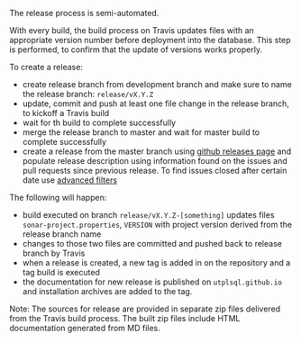 The release process is semi-automated.

With every build, the build process on Travis updates files with an appropriate version number before deployment into the database.
This step is performed, to confirm that the update of versions works properly.

To create a release:
   - create release branch from development branch and make sure to name the release branch: `release/vX.Y.Z`
   - update, commit and push at least one file change in the release branch, to kickoff a Travis build
   - wait for th build to complete successfully
   - merge the release branch to master and wait for master build to complete successfully
   - create a release from the master branch using [github releases page](https://github.com/utPLSQL/utPLSQL/releases) and populate release description using information found on the issues and pull requests since previous release.
   To find issues closed after certain date use [advanced filters](https://help.github.com/articles/searching-issues-and-pull-requests/#search-by-open-or-closed-state) 

The following will happen:
   - build executed on branch `release/vX.Y.Z-[something]` updates files `sonar-project.properties`, `VERSION` with project version derived from the release branch name
   - changes to those two files are committed and pushed back to release branch by Travis
   - when a release is created, a new tag is added in on the repository and a tag build is executed
   - the documentation for new release is published on `utplsql.github.io` and installation archives are added to the tag.

Note:
The sources for release are provided in separate zip files delivered from the Travis build process.
The built zip files include HTML documentation generated from MD files.
